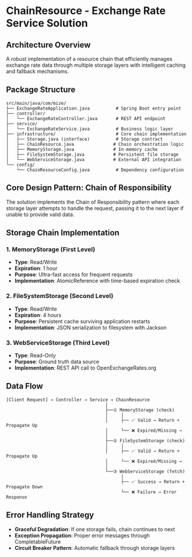 # ChainResource - Exchange Rate Service Solution

## Architecture Overview

A robust implementation of a resource chain that efficiently manages exchange rate data through multiple storage layers with intelligent caching and fallback mechanisms.

## Package Structure
```
src/main/java/com/mize/
├── ExchangeRateApplication.java          # Spring Boot entry point
├── controller/
│   └── ExchangeRateController.java       # REST API endpoint
├── service/
│   └── ExchangeRateService.java          # Business logic layer
├── infrastructure/                       # Core chain implementation
│   ├── Storage.java (interface)          # Storage contract
│   ├── ChainResource.java               # Chain orchestration logic
│   ├── MemoryStorage.java               # In-memory cache
│   ├── FileSystemStorage.java           # Persistent file storage
│   └── WebServiceStorage.java           # External API integration
└── config/
    └── ChainResourceConfig.java          # Dependency configuration
```

## Core Design Pattern: Chain of Responsibility

The solution implements the Chain of Responsibility pattern where each storage layer attempts to handle the request, passing it to the next layer if unable to provide valid data.

## Storage Chain Implementation

### 1. MemoryStorage (First Level)
- **Type**: Read/Write
- **Expiration**: 1 hour
- **Purpose**: Ultra-fast access for frequent requests
- **Implementation**: AtomicReference with time-based expiration check

### 2. FileSystemStorage (Second Level)  
- **Type**: Read/Write
- **Expiration**: 4 hours
- **Purpose**: Persistent cache surviving application restarts
- **Implementation**: JSON serialization to filesystem with Jackson

### 3. WebServiceStorage (Third Level)
- **Type**: Read-Only
- **Purpose**: Ground truth data source
- **Implementation**: REST API call to OpenExchangeRates.org


## Data Flow

```
[Client Request] → Controller → Service → ChainResource
                                      │
                                      ├──① MemoryStorage (check)
                                      │     │
                                      │     ├── ✅ Valid → Return + Propagate Up
                                      │     └── ❌ Expired/Missing → 
                                      │
                                      ├──② FileSystemStorage (check)  
                                      │     │
                                      │     ├── ✅ Valid → Return + Propagate Up
                                      │     └── ❌ Expired/Missing →
                                      │
                                      └──③ WebServiceStorage (fetch)
                                            │
                                            ├── ✅ Success → Return + Propagate Down
                                            └── ❌ Failure → Error Response
```


## Error Handling Strategy

- **Graceful Degradation**: If one storage fails, chain continues to next
- **Exception Propagation**: Proper error messages through CompletableFuture
- **Circuit Breaker Pattern**: Automatic fallback through storage layers
